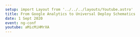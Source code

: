 ```yaml
---
setup: import Layout from '../../../layouts/Youtube.astro'
title: From Google Analytics to Universal Deploy Schematics
date: 1 Sept 2020
event: ng-conf
youtube: aMicMiHMrXA
---
```

